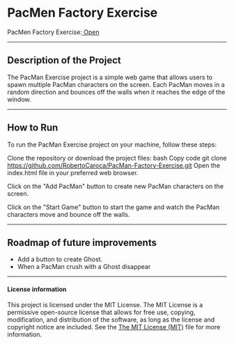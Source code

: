 # PacMen Factory Exercise

PacMen Factory Exercise:<a href="https://robertocaroca.github.io/PacMan-Factory-Exercise/"> Open</a>
___


## Description of the Project 
The PacMan Exercise project is a simple web game that allows users to spawn multiple PacMan characters on the screen. Each PacMan moves in a random direction and bounces off the walls when it reaches the edge of the window.

___
## How to Run

To run the PacMan Exercise project on your machine, follow these steps:

Clone the repository or download the project files:
bash
Copy code
git clone https://github.com/RobertoCaroca/PacMan-Factory-Exercise.git
Open the index.html file in your preferred web browser.

Click on the "Add PacMan" button to create new PacMan characters on the screen.

Click on the "Start Game" button to start the game and watch the PacMan characters move and bounce off the walls.

___
## Roadmap of future improvements
- Add a button to create Ghost.
- When a PacMan crush with a Ghost disappear
___
#### License information

This project is licensed under the MIT License. The MIT License is a permissive open-source license that allows for free use, copying, modification, and distribution of the software, as long as the license and copyright notice are included. See the <a href="https://en.wikipedia.org/wiki/MIT_License">The MIT License (MIT)</a> file for more information.
